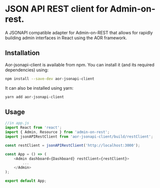 # JSON API REST client for Admin-on-rest.
A JSONAPI compatible adapter for Admin-on-REST that allows for rapidly building admin interfaces in React using the AOR framework.

## Installation

Aor-jsonapi-client is available from npm. You can install it (and its required dependencies)
using:

```sh
npm install --save-dev aor-jsonapi-client
```
It can also be installed using yarn:
```sh
yarn add aor-jsonapi-client
```

## Usage

```js
//in app.js
import React from 'react';
import { Admin, Resource } from 'admin-on-rest';
import jsonAPIRestClient from 'aor-jsonapi-client/build/restClient';

const restClient = jsonAPIRestClient('http://localhost:3000');

const App = () => (
    <Admin dashboard={Dashboard} restClient={restClient}>
        ...
    </Admin>
);

export default App;
```
